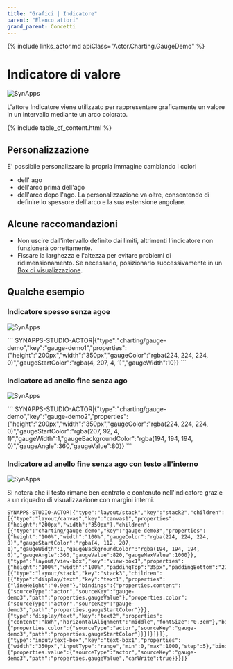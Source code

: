 ```yaml
---
title: "Grafici | Indicatore"
parent: "Elenco attori"
grand_parent: Concetti
---
```


{% include links_actor.md apiClass="Actor.Charting.GaugeDemo" %}

# Indicatore di valore

![SynApps](../../assets/concepts/actor/charting_gauge/gauge.png)

L'attore Indicatore viene utilizzato per rappresentare graficamente un valore in un intervallo mediante un arco colorato.

{% include table_of_content.html %}

## Personalizzazione

E' possibile personalizzare la propria immagine cambiando i colori
- dell' ago
- dell'arco prima dell'ago
- dell'arco dopo l'ago.
La personalizzazione va oltre, consentendo di definire lo spessore dell'arco e la sua estensione angolare.

## Alcune raccomandazioni

- Non uscire dall'intervallo definito dai limiti, altrimenti l'indicatore non funzionerà correttamente.
- Fissare la larghezza e l'altezza per evitare problemi di ridimensionamento. Se necessario, posizionarlo successivamente in un [Box di visualizzazione](./layout-view-box.md).

## Qualche esempio

### Indicatore spesso senza agoe

<div class="code-example" markdown="1">

![SynApps](../../assets/concepts/actor/charting_gauge/gauge01.png)

</div>
```
SYNAPPS-STUDIO-ACTOR|{"type":"charting/gauge-demo","key":"gauge-demo1","properties":{"height":"200px","width":"350px","gaugeColor":"rgba(224, 224, 224, 0)","gaugeStartColor":"rgba(4, 207, 4, 1)","gaugeWidth":10}}
```

### Indicatore ad anello fine senza ago

<div class="code-example" markdown="1">

![SynApps](../../assets/concepts/actor/charting_gauge/gauge02.png)

</div>
```
SYNAPPS-STUDIO-ACTOR|{"type":"charting/gauge-demo","key":"gauge-demo2","properties":{"height":"200px","width":"350px","gaugeColor":"rgba(224, 224, 224, 0)","gaugeStartColor":"rgba(207, 92, 4, 1)","gaugeWidth":1,"gaugeBackgroundColor":"rgba(194, 194, 194, 0)","gaugeAngle":360,"gaugeValue":80}}
```

### Indicatore ad anello fine senza ago con testo all'interno

<div class="code-example" markdown="1">

![SynApps](../../assets/concepts/actor/charting_gauge/gauge03.gif)

Si noterà che il testo rimane ben centrato e contenuto nell'indicatore grazie a un riquadro di visualizzazione con margini interni.
</div>

```
SYNAPPS-STUDIO-ACTOR|{"type":"layout/stack","key":"stack2","children":[{"type":"layout/canvas","key":"canvas1","properties":{"height":"200px","width":"350px"},"children":[{"type":"charting/gauge-demo","key":"gauge-demo3","properties":{"height":"100%","width":"100%","gaugeColor":"rgba(224, 224, 224, 0)","gaugeStartColor":"rgba(4, 112, 207, 1)","gaugeWidth":1,"gaugeBackgroundColor":"rgba(194, 194, 194, 0)","gaugeAngle":360,"gaugeValue":820,"gaugeMaxValue":1000}},{"type":"layout/view-box","key":"view-box1","properties":{"height":"100%","width":"100%","paddingTop":"35px","paddingBottom":"27px","paddingRight":"115px","paddingLeft":"115px"},"children":[{"type":"layout/stack","key":"stack3","children":[{"type":"display/text","key":"text1","properties":{"lineHeight":"0.9em"},"bindings":{"properties.content":{"sourceType":"actor","sourceKey":"gauge-demo3","path":"properties.gaugeValue"},"properties.color":{"sourceType":"actor","sourceKey":"gauge-demo3","path":"properties.gaugeStartColor"}}},{"type":"display/text","key":"text2","properties":{"content":"kWh","horizontalAlignment":"middle","fontSize":"0.3em"},"bindings":{"properties.color":{"sourceType":"actor","sourceKey":"gauge-demo3","path":"properties.gaugeStartColor"}}}]}]}]},{"type":"input/text-box","key":"text-box1","properties":{"width":"350px","inputType":"range","min":0,"max":1000,"step":5},"bindings":{"properties.value":{"sourceType":"actor","sourceKey":"gauge-demo3","path":"properties.gaugeValue","canWrite":true}}}]}
```
